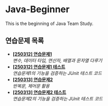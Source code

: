 # Java-Beginner

This is the beginning of Java Team Study.

## 연습문제 목록

- **[[250312] 연습문제1](Exercise.java)**  
  _변수, 데이터 타입, 연산자, 배열과 문자열 다루기_
- **[[250312] 연습문제1 테스트](ExerciseTests.java)**  
  _연습문제1의 기능을 검증하는 JUnit 테스트 코드_
- **[[250313] 연습문제2](Exercise2.java)**  
  _반복문, 제어문 활용_
- **[[250313] 연습문제2 테스트](Exercise2Test.java)**  
  _연습문제2의 기능을 검증하는 JUnit 테스트 코드_  
